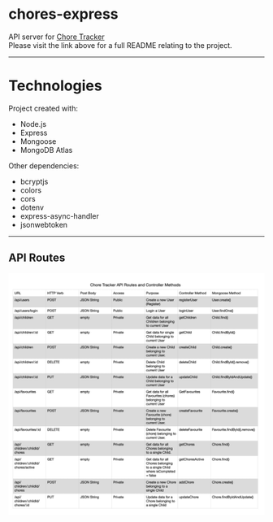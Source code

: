 # chores-express

API server for [Chore Tracker](https://github.com/edwalters99/chores-react) <br />
Please visit the link above for a full README relating to the project.

---------------------------------------------------------------

# Technologies
Project created with:
* Node.js 
* Express
* Mongoose
* MongoDB Atlas

Other dependencies:
* bcryptjs
* colors
* cors
* dotenv
* express-async-handler
* jsonwebtoken

---------------------------------------------------------------

## API Routes
<img src="/readme_images/api_routes.jpg" width="750" alt="API Routes">


